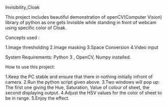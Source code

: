Invisibility_Cloak

This project includes beautiful demonstration of openCV(Computer Vision) library of python as one gets Invisible while standing in front of webcam using specific color of Cloak.

Concepts used :

1.Image thresholding
2.Image masking
3.Space Conversion
4.Video input

System Requirements: 
Python 3 , OpenCV, Numpy installed.

How to use this project:

1.Keep the PC stable and ensure that there in nothing initially infront of camera.
2.Run the python script given above.
3.Two windows will pop up: The first one giving the Hue, Saturation, Value of colour of sheet, the second displaying output.
4.Adjust the HSV values for the color of sheet to be in range.
5.Enjoy the effect.
